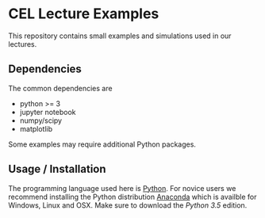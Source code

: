 CEL Lecture Examples 
====================

This repository contains small examples and simulations used in our lectures.

Dependencies
------------
The common dependencies are

- python >= 3
- jupyter notebook
- numpy/scipy
- matplotlib

Some examples may require additional Python packages.

Usage / Installation
--------------------
The programming language used here is [Python](http://www.python.org). For novice users we recommend installing the Python distribution [Anaconda](https://www.continuum.io) which is availble for Windows, Linux and OSX. Make sure to download the *Python 3.5* edition.
